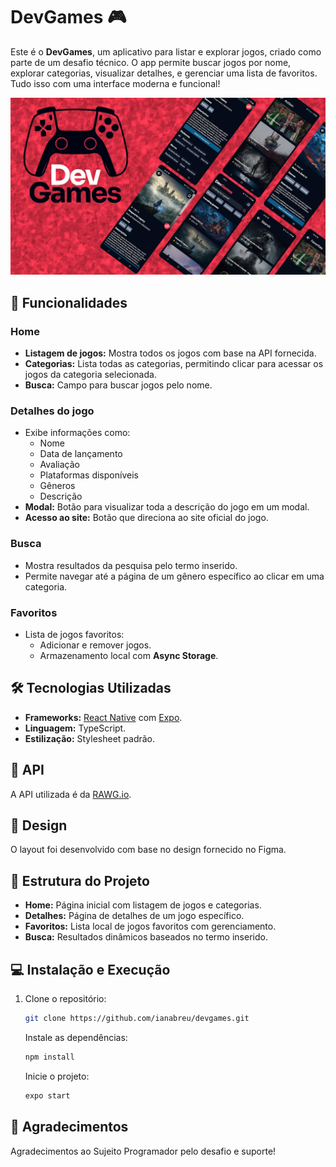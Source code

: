 # DevGames 🎮

Este é o **DevGames**, um aplicativo para listar e explorar jogos, criado como parte de um desafio técnico. O app permite buscar jogos por nome, explorar categorias, visualizar detalhes, e gerenciar uma lista de favoritos. Tudo isso com uma interface moderna e funcional!

![DevGames](https://raw.githubusercontent.com/ianabreu/devgames/refs/heads/main/assets/images/bg.jpg)

## 🚀 Funcionalidades

### Home

- **Listagem de jogos:** Mostra todos os jogos com base na API fornecida.
- **Categorias:** Lista todas as categorias, permitindo clicar para acessar os jogos da categoria selecionada.
- **Busca:** Campo para buscar jogos pelo nome.

### Detalhes do jogo

- Exibe informações como:
  - Nome
  - Data de lançamento
  - Avaliação
  - Plataformas disponíveis
  - Gêneros
  - Descrição
- **Modal:** Botão para visualizar toda a descrição do jogo em um modal.
- **Acesso ao site:** Botão que direciona ao site oficial do jogo.

### Busca

- Mostra resultados da pesquisa pelo termo inserido.
- Permite navegar até a página de um gênero específico ao clicar em uma categoria.

### Favoritos

- Lista de jogos favoritos:
  - Adicionar e remover jogos.
  - Armazenamento local com **Async Storage**.

## 🛠 Tecnologias Utilizadas

- **Frameworks:** [React Native](https://reactnative.dev/) com [Expo](https://expo.dev/).
- **Linguagem:** TypeScript.
- **Estilização:** Stylesheet padrão.

## 🔗 API

A API utilizada é da [RAWG.io](https://rawg.io/apidocs).

## 🎨 Design

O layout foi desenvolvido com base no design fornecido no Figma.

## 📂 Estrutura do Projeto

- **Home:** Página inicial com listagem de jogos e categorias.
- **Detalhes:** Página de detalhes de um jogo específico.
- **Favoritos:** Lista local de jogos favoritos com gerenciamento.
- **Busca:** Resultados dinâmicos baseados no termo inserido.

## 💻 Instalação e Execução

1. Clone o repositório:
   ```bash
   git clone https://github.com/ianabreu/devgames.git
   ```
   Instale as dependências:
   ```bash
   npm install
   ```
   Inicie o projeto:
   ```bash
   expo start
   ```

## 🏅 Agradecimentos

Agradecimentos ao Sujeito Programador pelo desafio e suporte!
